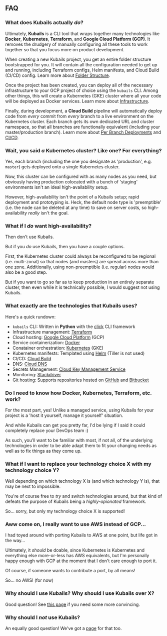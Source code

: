 ## FAQ

### What does Kubails actually _do_?

Ultimately, **Kubails** is a CLI tool that wraps together many technologies like **Docker**, **Kubernetes**, **Terraform**, and **Google Cloud Platform (GCP)**. It removes the drudgery of manually configuring all these tools to work together so that you focus more on product development.

When creating a new Kubails project, you get an entire folder structure bootstrapped for you. It will contain all the configuration needed to get up and running, including Terraform configs, Helm manifests, and Cloud Build (CI/CD) config. Learn more about [Folder Structure](#TODO).

Once the project has been created, you can deploy all of the necessary infrastructure to your GCP project of choice using the `kubails` CLI. Among other things, this will create a Kubernetes (GKE) cluster where all your code will be deployed as Docker services. Learn more about [Infrastructure](#TODO).

Finally, during development, a **Cloud Build** pipeline will automatically deploy code from _every_ commit from _every_ branch to a live environment on the Kubernetes cluster. Each branch gets its own dedicated URL and cluster namespace, so that all branches are functionally equivalent (including your master/production branch). Learn more about [Per Branch Deployments](#TODO) and [CI/CD](#TODO).

### Wait, you said _a_ Kubernetes cluster? Like one? For everything?

Yes, each branch (including the one you designate as 'production', e.g. `master`) gets deployed onto a single Kubernetes cluster.

Now, this cluster can be configured with as many nodes as you need, but obviously having production colocated with a bunch of 'staging' environments isn't an ideal high-availability setup. 

However, high-availability isn't the point of a Kubails setup; rapid deployment and prototyping is. Heck, the default node type is 'preemptible' (i.e. the node can be deleted at any time) to save on server costs, so high-availability _really_ isn't the goal.

### What if I _do_ want high-availability?

Then don't use Kubails.

But if you _do_ use Kubails, then you have a couple options.

First, the Kubernetes cluster could always be reconfigured to be regional (i.e. multi-zonal) so that nodes (and masters) are spread across more than one zone. Additionally, using non-preemptible (i.e. regular) nodes would also be a good step.

But if you want to go so far as to keep production in an entirely separate cluster, then even while it is technically possible, I would suggest not using Kubails.

### What exactly are the technologies that Kubails uses?

Here's a quick rundown:

- `kubails` CLI: Written in **Python** with the [click](https://click.palletsprojects.com/en/7.x/) CLI framework
- Infrastructure management: [Terraform](https://www.terraform.io/)
- Cloud hosting: [Google Cloud Platform](https://cloud.google.com/) (GCP)
- Service containerization: [Docker](https://www.docker.com/)
- Conatainer orchestration: [Kubernetes](https://cloud.google.com/kubernetes-engine) (GKE)
- Kubernetes manifests: Templated using [Helm](https://helm.sh/) (Tiller is not used)
- CI/CD: [Cloud Build](https://cloud.google.com/cloud-build)
- DNS: [Cloud DNS](https://cloud.google.com/dns)
- Secrets Management: [Cloud Key Management Service](https://cloud.google.com/kms)
- Monitoring: [Stackdriver](https://cloud.google.com/products/operations)
- Git hosting: Supports repositories hosted on [GitHub](https://github.com/) and [Bitbucket](https://bitbucket.org/)

### Do I need to know how Docker, Kubernetes, Terraform, etc. work?

For the most part, yes! Unlike a managed service, using Kubails for your project is a 'host it yourself, manage it yourself' situation.

And while Kubails can get you pretty far, I'd be lying if I said it could completely replace your DevOps team :)

As such, you'll want to be familiar with most, if not all, of the underlying technologies in order to be able adapt them to fit your changing needs as well as to fix things as they come up.

### What if I want to replace your technology choice X with my technology choice Y?

Well depending on which technology X is (and which technology Y is), that may be next to impossible.

You're of course free to _try_ and switch technologies around, but that kind of defeats the purpose of Kubails being a _highly-opionated_ framework. 

So... sorry, but only my technology choice X is supported!

### Aww come on, I really want to use AWS instead of GCP...

I had toyed around with porting Kubails to AWS at one point, but life got in the way... 

Ultimately, it _should_ be doable, since Kubernetes is Kubernetes and everything else more-or-less has AWS equivalents, but I'm personally happy enough with GCP at the moment that I don't care enough to port it.

Of course, if someone wants to contribute a port, by all means!

So... no AWS! (for now)

### Why should I use Kubails? Why should I use Kubails over X?

Good question! See [this page](#TODO) if you need some more convincing.

### Why should I _not_ use Kubails?

An equally good question! We've got a [page](#TODO) for that too.
